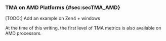 ### TMA on AMD Platforms {#sec:secTMA_AMD}

[TODO:] Add an example on Zen4 + windows

At the time of this writing, the first level of TMA metrics is also available on AMD processors.